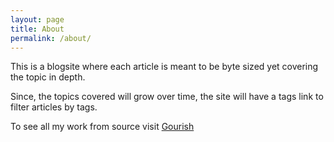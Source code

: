 ```yaml
---
layout: page
title: About
permalink: /about/
---
```


This is a blogsite where each article is meant to be byte sized yet covering the topic in depth.

Since, the topics covered will grow over time, the site will have a tags link to filter articles by tags.

To see all my work from source visit [Gourish]

[Gourish]: https://github.com/gourishbiradar
